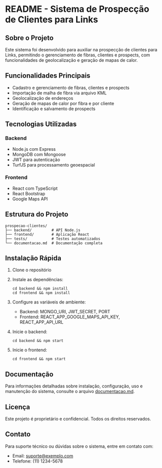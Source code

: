 # README - Sistema de Prospecção de Clientes para Links

## Sobre o Projeto

Este sistema foi desenvolvido para auxiliar na prospecção de clientes para Links, permitindo o gerenciamento de fibras, clientes e prospects, com funcionalidades de geolocalização e geração de mapas de calor.

## Funcionalidades Principais

- Cadastro e gerenciamento de fibras, clientes e prospects
- Importação de malha de fibra via arquivo KML
- Geolocalização de endereços
- Geração de mapas de calor por fibra e por cliente
- Identificação e salvamento de prospects

## Tecnologias Utilizadas

### Backend
- Node.js com Express
- MongoDB com Mongoose
- JWT para autenticação
- TurfJS para processamento geoespacial

### Frontend
- React com TypeScript
- React Bootstrap
- Google Maps API

## Estrutura do Projeto

```
prospecao-clientes/
├── backend/         # API Node.js
├── frontend/        # Aplicação React
├── tests/           # Testes automatizados
└── documentacao.md  # Documentação completa
```

## Instalação Rápida

1. Clone o repositório
2. Instale as dependências:
   ```
   cd backend && npm install
   cd frontend && npm install
   ```
3. Configure as variáveis de ambiente:
   - Backend: MONGO_URI, JWT_SECRET, PORT
   - Frontend: REACT_APP_GOOGLE_MAPS_API_KEY, REACT_APP_API_URL

4. Inicie o backend:
   ```
   cd backend && npm start
   ```

5. Inicie o frontend:
   ```
   cd frontend && npm start
   ```

## Documentação

Para informações detalhadas sobre instalação, configuração, uso e manutenção do sistema, consulte o arquivo [documentacao.md](./documentacao.md).

## Licença

Este projeto é proprietário e confidencial. Todos os direitos reservados.

## Contato

Para suporte técnico ou dúvidas sobre o sistema, entre em contato com:
- Email: suporte@exemplo.com
- Telefone: (11) 1234-5678
